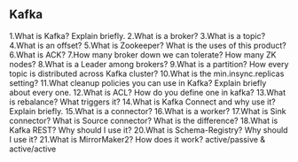 ## Kafka 

1.What is Kafka? Explain briefly.
2.What is a broker?
3.What is a topic?
4.What is an offset?
5.What is Zookeeper? What is the uses of this product?
6.What is ACK?
7.How many broker down we can tolerate? How many ZK nodes?
8.What is a Leader among brokers?
9.What is a partition? How every topic is distributed across Kafka cluster?
10.What is the min.insync.replicas setting?
11.What cleanup policies you can use in Kafka? Explain briefly about every one.
12.What is ACL? How do you define one in kafka?
13.What is rebalance? What triggers it?
14.What is Kafka Connect and why use it? Explain briefly.
15.What is a connector?
16.What is a worker?
17.What is Sink connector? What is Source connector? What is the difference?
18.What is Kafka REST? Why should I use it?
20.What is Schema-Registry? Why should I use it?
21.What is MirrorMaker2? How does it work? active/passive & active/active

